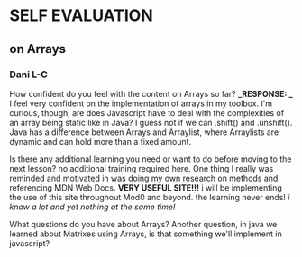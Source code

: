 # SELF EVALUATION
## on Arrays
### Dani L-C

How confident do you feel with the content on Arrays so far?
**_RESPONSE: _** I feel very confident on the implementation of arrays in my toolbox. i'm curious, though, are does Javascript have to deal with the complexities of an array being static like in Java? I guess not if we can .shift() and .unshift(). Java has a difference between Arrays and Arraylist, where Arraylists are dynamic and can hold more than a fixed amount.

Is there any additional learning you need or want to do before moving to the next lesson?
no additional training required here. One thing I really was reminded and motivated in was doing my own research on methods and referencing MDN Web Docs. **VERY USEFUL SITE!!!** i will be implementing the use of this site throughout Mod0 and beyond. the learning never ends! _i know a lot and yet nothing at the same time!_

What questions do you have about Arrays?
Another question, in java we learned about Matrixes using Arrays, is that something we'll implement in javascript?
